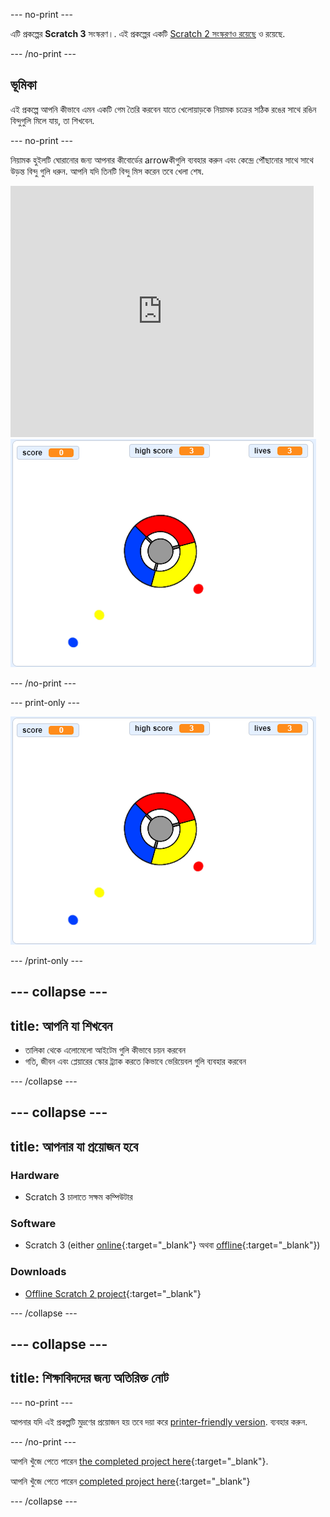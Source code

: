 --- no-print ---

এটি প্রকল্পের **Scratch 3** সংস্করণ।. এই প্রকল্পের একটি [Scratch 2 সংস্করণও রয়েছে](https://projects.raspberrypi.org/bn-IN/projects/catch-the-dots-scratch2) ও রয়েছে.

--- /no-print ---

## ভূমিকা

এই প্রকল্পে আপনি কীভাবে এমন একটি গেম তৈরি করবেন যাতে খেলোয়াড়কে নিয়ামক চক্রের সঠিক রঙের সাথে রঙিন বিন্দুগুলি মিলে যায়, তা শিখবেন.

--- no-print ---

নিয়ামক হুইলটি ঘোরানোর জন্য আপনার কীবোর্ডের arrowকীগুলি ব্যবহার করুন এবং কেন্দ্রে পৌঁছানোর সাথে সাথে উড়ন্ত বিন্দু গুলি ধরুন. আপনি যদি তিনটি বিন্দু মিস করেন তবে খেলা শেষ.

<div class="scratch-preview">
  <iframe allowtransparency="true" width="485" height="402" src="https://scratch.mit.edu/projects/embed/252923761/?autostart=false" frameborder="0" scrolling="no"></iframe>
  <img src="images/dots-final.png">
</div>

--- /no-print ---

--- print-only ---

![Dots screenshot](images/dots-final.png)

--- /print-only ---

--- collapse ---
---
title: আপনি যা শিখবেন
---

+ তালিকা থেকে এলোমেলো আইটেম গুলি কীভাবে চয়ন করবেন
+ গতি, জীবন এবং প্লেয়ারের স্কোর ট্র্যাক করতে কিভাবে ভেরিয়েবল গুলি ব্যবহার করবেন

--- /collapse ---

--- collapse ---
---
title: আপনার যা প্রয়োজন হবে
---

### Hardware

+ Scratch 3 চালাতে সক্ষম কম্পিউটার

### Software

+ Scratch 3 (either [online](http://rpf.io/scratchon){:target="_blank"} অথবা [offline](http://rpf.io/scratchoff){:target="_blank"})

### Downloads

+ [Offline Scratch 2 project](http://rpf.io/p/bn-IN/catch-the-dots-go){:target="_blank"}

--- /collapse ---

--- collapse ---
---
title: শিক্ষাবিদদের জন্য অতিরিক্ত নোট
---

--- no-print ---

আপনার যদি এই প্রকল্পটি মুদ্রণের প্রয়োজন হয় তবে দয়া করে [printer-friendly version](https://projects.raspberrypi.org/bn-IN/projects/catch-the-dots/print). ব্যবহার করুন.

--- /no-print ---

আপনি খুঁজে পেতে পারেন [the completed project here](http://rpf.io/p/bn-IN/catch-the-dots-get){:target="_blank"}.

আপনি খুঁজে পেতে পারেন [completed project here](https://scratch.mit.edu/projects/252923761/#editor){:target="_blank"}

--- /collapse ---